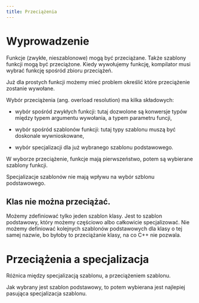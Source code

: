 ```yaml
---
title: Przeciążenia
---
```


# Wyprowadzenie

Funkcje (zwykłe, nieszablonowe) mogą być przeciążane.  Także szablony
funkcji mogą być przeciążone.  Kiedy wywołujemy funkcję, kompilator
musi wybrać funkcję spośród zbioru przeciążeń.

Już dla prostych funkcji możemy mieć problem określić które
przeciążenie zostanie wywołane.

Wybór przeciążenia (ang. overload resolution) ma kilka składowych:

* wybór spośród zwykłych funkcji: tutaj dozwolone są konwersje typów
  między typem argumentu wywołania, a typem parametru funcji,

* wybór spośród szablonów funkcji: tutaj typy szablonu muszą być
  doskonale wywnioskowane,

* wybór specjalizacji dla już wybranego szablonu podstawowego.

W wyborze przeciążenie, funkcje mają pierwszeństwo, potem są wybierane
szablony funkcji.

Specjalizacje szablonów nie mają wpływu na wybór szblonu podstawowego.

## Klas nie można przeciążać.

Możemy zdefiniować tylko jeden szablon klasy.  Jest to szablon
podstawowy, który możemy częściowo albo całkowicie specjalizować.  Nie
możemy definiować kolejnych szablonów podstawowych dla klasy o tej
samej nazwie, bo byłoby to przeciążanie klasy, na co C++ nie pozwala.

# Przeciążenia a specjalizacja

Różnica między specjalizacją szablonu, a przeciążeniem szablonu.

Jak wybrany jest szablon podstawowy, to potem wybierana jest najlepiej
pasująca specjalizacja szablonu.
